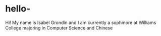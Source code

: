 # hello-
Hi! My name is Isabel Grondin and I am currently a sophmore at Williams College majoring in Computer Science and Chinese
